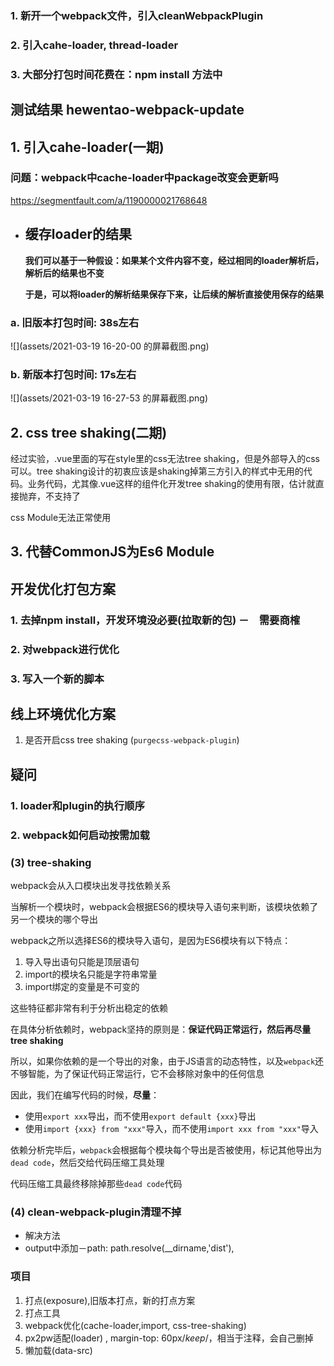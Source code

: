### 1. 新开一个webpack文件，引入cleanWebpackPlugin

### 2. 引入cahe-loader, thread-loader

### 3. 大部分打包时间花费在：npm install 方法中







## 测试结果  hewentao-webpack-update

## 1. 引入cahe-loader(一期)

###   问题：webpack中cache-loader中package改变会更新吗

  https://segmentfault.com/a/1190000021768648

- ## 缓存loader的结果

  **我们可以基于一种假设：如果某个文件内容不变，经过相同的loader解析后，解析后的结果也不变**

  **于是，可以将loader的解析结果保存下来，让后续的解析直接使用保存的结果**

###  a.  旧版本打包时间: 38s左右

![](assets/2021-03-19 16-20-00 的屏幕截图.png)

### b.  新版本打包时间: 17s左右

![](assets/2021-03-19 16-27-53 的屏幕截图.png)



## 2. css tree shaking(二期)

经过实验，.vue里面的写在style里的css无法tree shaking，但是外部导入的css可以。tree shaking设计的初衷应该是shaking掉第三方引入的样式中无用的代码。业务代码，尤其像.vue这样的组件化开发tree shaking的使用有限，估计就直接抛弃，不支持了

css Module无法正常使用

## 3. 代替CommonJS为Es6 Module



## 开发优化打包方案

### 1. 去掉npm install，开发环境没必要(拉取新的包)  －　需要商榷

### 2. 对webpack进行优化　

### 3. 写入一个新的脚本



## 线上环境优化方案

1. 是否开启css tree shaking (`purgecss-webpack-plugin`)



## 疑问

### 1. loader和plugin的执行顺序

### 2. webpack如何启动按需加载



### (3) tree-shaking

webpack会从入口模块出发寻找依赖关系

当解析一个模块时，webpack会根据ES6的模块导入语句来判断，该模块依赖了另一个模块的哪个导出

webpack之所以选择ES6的模块导入语句，是因为ES6模块有以下特点：

1. 导入导出语句只能是顶层语句
2. import的模块名只能是字符串常量
3. import绑定的变量是不可变的

这些特征都非常有利于分析出稳定的依赖

在具体分析依赖时，webpack坚持的原则是：**保证代码正常运行，然后再尽量tree shaking**

所以，如果你依赖的是一个导出的对象，由于JS语言的动态特性，以及`webpack`还不够智能，为了保证代码正常运行，它不会移除对象中的任何信息

因此，我们在编写代码的时候，**尽量**：

- 使用`export xxx`导出，而不使用`export default {xxx}`导出
- 使用`import {xxx} from "xxx"`导入，而不使用`import xxx from "xxx"`导入

依赖分析完毕后，`webpack`会根据每个模块每个导出是否被使用，标记其他导出为`dead code`，然后交给代码压缩工具处理

代码压缩工具最终移除掉那些`dead code`代码

### (4) clean-webpack-plugin清理不掉

- 解决方法
- output中添加－path: path.resolve(__dirname,'dist'),











### 项目

1. 打点(exposure),旧版本打点，新的打点方案
2. 打点工具
3. webpack优化(cache-loader,import, css-tree-shaking)
4. px2pw适配(loader) , margin-top: 60px/*keep*/，相当于注释，会自己删掉
5. 懒加载(data-src)